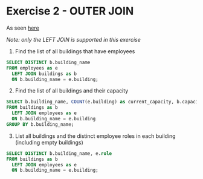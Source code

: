 # Exercise 2 - OUTER JOIN

As seen [here](https://sqlbolt.com/lesson/select_queries_with_outer_joins)

*Note: only the LEFT JOIN is supported in this exercise*

1. Find the list of all buildings that have employees

```SQL
SELECT DISTINCT b.building_name
FROM employees as e
  LEFT JOIN buildings as b
  ON b.building_name = e.building;
```

2. Find the list of all buildings and their capacity


```SQL
SELECT b.building_name, COUNT(e.building) as current_capacity, b.capacity
FROM buildings as b
  LEFT JOIN employees as e
  ON b.building_name = e.building
GROUP BY b.building_name;
```

3. List all buildings and the distinct employee roles in each building (including empty buildings)

```SQL
SELECT DISTINCT b.building_name, e.role
FROM buildings as b
  LEFT JOIN employees as e
  ON b.building_name = e.building;
```
